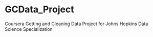 # GCData_Project
Coursera Getting and Cleaning Data Project for Johns Hopkins Data Science Specialization

